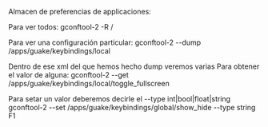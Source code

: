 Almacen de preferencias de applicaciones:

Para ver todos:
gconftool-2 -R /

Para ver una configuración particular:
gconftool-2 --dump /apps/guake/keybindings/local

Dentro de ese xml del que hemos hecho dump veremos varias <entry>
Para obtener el valor de alguna:
gconftool-2 --get /apps/guake/keybindings/local/toggle_fullscreen


Para setar un valor deberemos decirle el --type int|bool|float|string
gconftool-2 --set /apps/guake/keybindings/global/show_hide --type string F1
